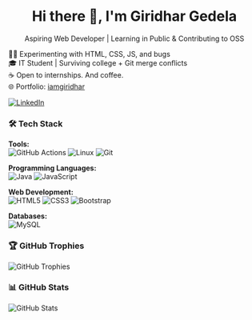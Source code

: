 <h1 align="center">Hi there 👋, I'm Giridhar Gedela</h1>
<p align="center"> Aspiring Web Developer | Learning in Public & Contributing to OSS</p>

👨‍💻  Experimenting with HTML, CSS, JS, and bugs  
🎓 IT Student | Surviving college + Git merge conflicts  
☕ Open to internships. And coffee.  
🌐 Portfolio: [iamgiridhar](https://iam-giridhar.netlify.app/)


[![LinkedIn](https://img.shields.io/badge/LinkedIn-Connect-blue?logo=linkedin)](https://www.linkedin.com/in/giridhargedela)



### 🛠️ Tech Stack

**Tools:**  
![GitHub Actions](https://img.shields.io/badge/GitHub_Actions-2088FF?style=for-the-badge&logo=github-actions&logoColor=white)
![Linux](https://img.shields.io/badge/Linux-FCC624?style=for-the-badge&logo=linux&logoColor=black)
![Git](https://img.shields.io/badge/Git-F05032?style=for-the-badge&logo=git&logoColor=white)

**Programming Languages:**  
![Java](https://img.shields.io/badge/Java-ED8B00?style=for-the-badge&logo=java&logoColor=white)
![JavaScript](https://img.shields.io/badge/JavaScript-F7DF1E?style=for-the-badge&logo=javascript&logoColor=black)

**Web Development:**  
![HTML5](https://img.shields.io/badge/HTML5-E34F26?style=for-the-badge&logo=html5&logoColor=white)
![CSS3](https://img.shields.io/badge/CSS3-1572B6?style=for-the-badge&logo=css3&logoColor=white)
![Bootstrap](https://img.shields.io/badge/Bootstrap-563D7C?style=for-the-badge&logo=bootstrap&logoColor=white)

**Databases:**  
![MySQL](https://img.shields.io/badge/MySQL-00758F?style=for-the-badge&logo=mysql&logoColor=white)

### 🏆 GitHub Trophies
![GitHub Trophies](https://github-profile-trophy.vercel.app/?username=GIRIDHAR-GEDELA&theme=dracula&no-frame=true&margin-w=5&column=7)

### 📊 GitHub Stats
![GitHub Stats](https://github-readme-stats.vercel.app/api?username=GIRIDHAR-GEDELA&show_icons=true&theme=radical)
